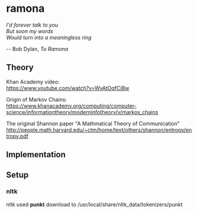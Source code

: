 # ramona

_I'd forever talk to you  
But soon my words  
Would turn into a meaningless ring_  

-- Bob Dylan, _To Ramona_

## Theory

Khan Academy video:  
https://www.youtube.com/watch?v=WyAtOqfCiBw

Origin of Markov Chains:  
https://www.khanacademy.org/computing/computer-science/informationtheory/moderninfotheory/v/markov_chains


The original Shannon paper "A Mathmatical Theory of Communication"  
http://people.math.harvard.edu/~ctm/home/text/others/shannon/entropy/entropy.pdf


## Implementation

## Setup

### nltk
nltk used **punkt**
download to /usr/local/share/nltk_data/tokenizers/punkt


